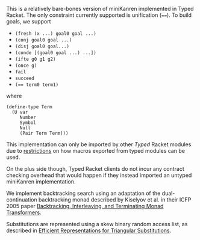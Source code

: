 This is a relatively bare-bones version of miniKanren implemented in Typed Racket.  The only constraint currently supported is unification (`==`).  To build goals, we support 
- `(fresh (x ...) goal0 goal ...)`
- `(conj goal0 goal ...)`
- `(disj goal0 goal...)`
- `(conde [(goal0 goal ...) ...])`
- `(ifte g0 g1 g2)`
- `(once g)`
- `fail`
- `succeed`
- `(== term0 term1)`

where
```
(define-type Term 
  (U var
     Number
     Symbol
     Null 
     (Pair Term Term)))
```

This implementation can only be imported by other _Typed_ Racket modules due to 
[restrictions](https://docs.racket-lang.org/ts-guide/caveats.html#%28part._.Macros_and_compile-time_computation%29)
on how macros exported from typed modules can be used.

On the plus side though, Typed Racket clients do not incur any contract checking overhead that would happen if they instead imported an untyped miniKanren implementation.

We implement backtracking search using an adaptation of the dual-continuation 
backtracking monad described by Kiselyov et al. in their ICFP 2005 paper 
[Backtracking, Interleaving, and Terminating Monad Transformers](http://homes.sice.indiana.edu/ccshan/logicprog/LogicT-icfp2005.pdf).

Substitutions are represented using a skew binary random access list, as described in 
[Efficient Representations for Triangular Substitutions](https://www.researchgate.net/publication/238089215_Efficient_representations_for_triangular_substitutions_A_comparison_in_miniKanren).
